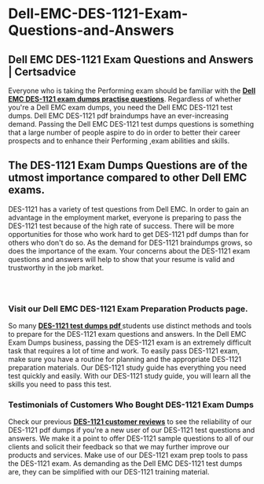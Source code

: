 # Dell-EMC-DES-1121-Exam-Questions-and-Answers
<h2><strong>Dell EMC DES-1121 Exam Questions and Answers | Certsadvice</strong></h2> <p>Everyone who is taking the Performing exam should be familiar with the <a href="http://www.certsadvice.com/dell-emc/des-1121-practice-questions"><strong>Dell EMC DES-1121 exam dumps practise questions</strong></a>. Regardless of whether you&#39;re a Dell EMC exam dumps, you need the Dell EMC DES-1121 test dumps. Dell EMC DES-1121 pdf braindumps have an ever-increasing demand. Passing the Dell EMC DES-1121 test dumps questions is something that a large number of people aspire to do in order to better their career prospects and to enhance their Performing ,exam abilities and skills.</p> <h2><strong>The DES-1121 Exam Dumps Questions are of the utmost importance compared to other Dell EMC exams.</strong></h2> <p>DES-1121 has a variety of test questions from Dell EMC. In order to gain an advantage in the employment market, everyone is preparing to pass the DES-1121 test because of the high rate of success. There will be more opportunities for those who work hard to get DES-1121 pdf dumps than for others who don&#39;t do so. As the demand for DES-1121 braindumps grows, so does the importance of the exam. Your concerns about the DES-1121 exam questions and answers will help to show that your resume is valid and trustworthy in the job market.</p> <p><a href="http://www.certsadvice.com/dell-emc/des-1121-practice-questions" style="display: block; padding: 1em 0; text-align: center; "><img alt="" src="https://1.bp.blogspot.com/-RUOr8Wn-CRk/YUYAxC8kcHI/AAAAAAAAAnw/F7BbdI3tw8QDj5z8iX0vQAioQzKiUxduwCLcBGAsYHQ/s0/unnamed.jpg" /></a></p> <h3><strong>Visit our Dell EMC DES-1121 Exam Preparation Products page.</strong></h3> <p>So many <a href="http://www.certsadvice.com/dell-emc/des-1121-practice-questions"><strong>DES-1121 test dumps pdf </strong></a>students use distinct methods and tools to prepare for the DES-1121 exam questions and answers. In the Dell EMC Exam Dumps business, passing the DES-1121 exam is an extremely difficult task that requires a lot of time and work. To easily pass DES-1121 exam, make sure you have a routine for planning and the appropriate DES-1121 preparation materials. Our DES-1121 study guide has everything you need test quickly and easily. With our DES-1121 study guide, you will learn all the skills you need to pass this test.</p> <h3><strong>Testimonials of Customers Who Bought DES-1121 Exam Dumps</strong></h3> <p>Check our previous <a href="http://www.certsadvice.com/dell-emc/des-1121-practice-questions"><strong>DES-1121 customer reviews</strong></a> to see the reliability of our DES-1121 pdf dumps if you&#39;re a new user of our DES-1121 test questions and answers. We make it a point to offer DES-1121 sample questions to all of our clients and solicit their feedback so that we may further improve our products and services. Make use of our DES-1121 exam prep tools to pass the DES-1121 exam. As demanding as the Dell EMC DES-1121 test dumps are, they can be simplified with our DES-1121 training material.</p>
